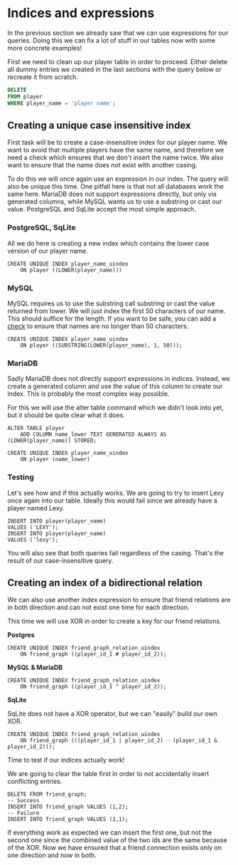 # Indices and expressions

In the previous section we already saw that we can use expressions for our queries.
Doing this we can fix a lot of stuff in our tables now with some more concrete examples!

First we need to clean up our player table in order to proceed.
Either delete all dummy entries we created in the last sections with the query below or recreate it from scratch.

```sql
DELETE
FROM player
WHERE player_name = 'player name';
```

## Creating a unique case insensitive index

First task will be to create a case-insensitive index for our player name.
We want to avoid that multiple players have the same name, and therefore we need a check which ensures that we don't insert the name twice.
We also want to ensure that the name does not exist with another casing.

To do this we will once again use an expression in our index.
The query will also be unique this time.
One pitfall here is that not all databases work the same here.
MariaDB does not support expressions directly, but only via generated columns, while MySQL wants us to use a substring or cast our value.
PostgreSQL and SqLite accept the most simple approach.

### PostgreSQL, SqLite

All we do here is creating a new index which contains the lower case version of our player name.

```postgresql
CREATE UNIQUE INDEX player_name_uindex 
    ON player ((LOWER(player_name)))
```

### MySQL

MySQL requires us to use the substring call substring or cast the value returned from lower.
We will just index the first 50 characters of our name.
This should suffice for the length.
If you want to be safe, you can add a [check](../03/data_consistency/checks.md) to ensure that names are no longer than 50 characters.

```mysql
CREATE UNIQUE INDEX player_name_uindex 
    ON player ((SUBSTRING(LOWER(player_name), 1, 50)));
```

### MariaDB

Sadly MariaDB does not directly support expressions in indices.
Instead, we create a generated column and use the value of this column to create our index.
This is probably the most complex way possible.

For this we will use the alter table command which we didn't look into yet, but it should be quite clear what it does.

```mariadb
ALTER TABLE player
    ADD COLUMN name_lower TEXT GENERATED ALWAYS AS (LOWER(player_name)) STORED;

CREATE UNIQUE INDEX player_name_uindex 
    ON player (name_lower)
```

### Testing

Let's see how and if this actually works.
We are going to try to insert Lexy once again into our table.
Ideally this would fail since we already have a player named Lexy.

```postgresql
INSERT INTO player(player_name)
VALUES ('LEXY');
INSERT INTO player(player_name)
VALUES ('lexy');
```

You will also see that both queries fail regardless of the casing.
That's the result of our case-insensitive query.

## Creating an index of a bidirectional relation

We can also use another index expression to ensure that friend relations are in both direction and can not exist one time for each direction.

This time we will use XOR in order to create a key for our friend relations.

**Postgres**

```postgresql
CREATE UNIQUE INDEX friend_graph_relation_uindex 
    ON friend_graph ((player_id_1 # player_id_2));
```

**MySQL & MariaDB**

```mysql
CREATE UNIQUE INDEX friend_graph_relation_uindex
    ON friend_graph ((player_id_1 ^ player_id_2));
```

**SqLite**

SqLite does not have a XOR operator, but we can "easily" build our own XOR.

```sqlite
CREATE UNIQUE INDEX friend_graph_relation_uindex 
    ON friend_graph (((player_id_1 | player_id_2) - (player_id_1 & player_id_2)));
```

Time to test if our indices actually work!

We are going to clear the table first in order to not accidentally insert conflicting entries.

```postgresql
DELETE FROM friend_graph;
-- Success
INSERT INTO friend_graph VALUES (1,2);
-- Failure
INSERT INTO friend_graph VALUES (2,1);
```

If everything work as expected we can insert the first one, but not the second one since the combined value of the two ids are the same because of the XOR.
Now we have ensured that a friend connection exists only on one direction and now in both.
